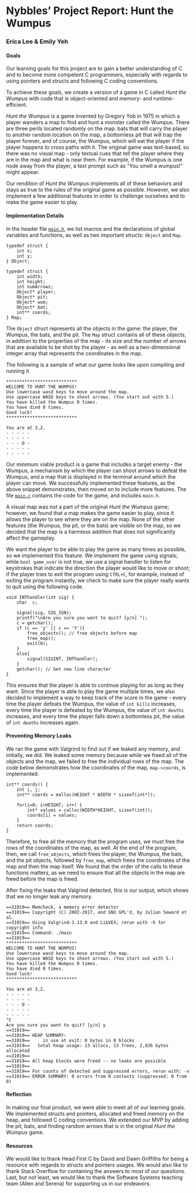 # Nybbles’ Project Report: Hunt the Wumpus

### Erica Lee & Emily Yeh

#### Goals

Our learning goals for this project are to gain a better understanding of C and to become more competent C programmers, especially with regards to using pointers and structs and following C coding conventions.

To achieve these goals, we create a version of a game in C called _Hunt the Wumpus_ with code that is object-oriented and memory- and runtime-efficient.

_Hunt the Wumpus_ is a game invented by Gregory Yob in 1975 in which a player wanders a map to find and hunt a monster called the Wumpus. There are three perils located randomly on the map: bats that will carry the player to another random location on the map, a bottomless pit that will trap the player forever, and of course, the Wumpus, which will eat the player if the player happens to cross paths with it. The original game was text-based, so there was no visual map - only textual cues that tell the player where they are in the map and what is near them. For example, if the Wumpus is one node away from the player, a text prompt such as “You smell a wumpus!” might appear.

Our rendition of _Hunt the Wumpus_ implements all of these behaviors and stays as true to the rules of the original game as possible. However, we also implement a few additional features in order to challenge ourselves and to make the game easier to play.

#### Implementation Details

In the header file [`main.h`](https://github.com/ericasaywhat/SoftSysNybbles/blob/master/code/main.h), we list macros and the declarations of global variables and functions, as well as two important structs: `Object` and `Map`.

```
typedef struct {
	int x;
	int y;
} Object;

typedef struct {
	int width;
	int height;
	int numArrows;
	Object* player;
	Object* pit;
	Object* wum;
	Object* bat;
	int** coords;
} Map;
```

The `Object` struct represents all the objects in the game: the player, the Wumpus, the bats, and the pit. The `Map` struct contains all of these objects, in addition to the properties of the map - its size and the number of arrows that are available to be shot by the player - as well as a two-dimensional integer array that represents the coordinates in the map.

The following is a sample of what our game looks like upon compiling and running it.

```
***************************
WELCOME TO HUNT THE WUMPUS!
Use lowercase wasd keys to move around the map.
Use uppercase WASD keys to shoot arrows. (You start out with 5.)
You have killed the Wumpus 0 times.
You have died 0 times.
Good luck!
***************************

You are at 3,2.
- - - - - 
- - - - - 
- - - O - 
- - - - - 
- - - - - 
```

Our minimum viable product is a game that includes a target enemy - the Wumpus, a mechanism by which the player can shoot arrows to defeat the Wumpus, and a map that is displayed in the terminal around which the player can move. We successfully implemented these features, as the above snippet demonstrates, then moved on to include more features. The file [`main.c`](https://github.com/ericasaywhat/SoftSysNybbles/blob/master/code/main.c) contains the code for the game, and includes `main.h`.

A visual map was not a part of the original _Hunt the Wumpus_ game; however, we found that a map makes the game easier to play, since it allows the player to see where they are on the map. None of the other features (the Wumpus, the pit, or the bats) are visible on the map, so we decided that the map is a harmless addition that does not significantly affect the gameplay.

We want the player to be able to play the game as many times as possible, so we implemented this feature. We implement the game using signals; while `bool game_over` is not true, we use a signal handler to listen for keystrokes that indicate the direction the player would like to move or shoot; if the player tries to exit the program using `CTRL+C`, for example, instead of exiting the program instantly, we check to make sure the player really wants to quit using the following code.

```
void INThandler(int sig) {
    char  c;

    signal(sig, SIG_IGN);
    printf("\nAre you sure you want to quit? [y/n] ");
    c = getchar();
    if (c == 'y' || c == 'Y'){
        free_objects(); // free objects before map
        free_map();
        exit(0);
    }
    else{
        signal(SIGINT, INThandler);
    }
    getchar(); // Get new line character
}
```

This ensures that the player is able to continue playing for as long as they want. Since the player is able to play the game multiple times, we also decided to implement a way to keep track of the score in the game - every time the player defeats the Wumpus, the value of `int kills` increases, every time the player is defeated by the Wumpus, the value of `int deaths` increases, and every time the player falls down a bottomless pit, the value of `int deaths` increases again.

#### Preventing Memory Leaks

We ran the game with Valgrind to find out if we leaked any memory, and initially, we did. We leaked some memory because while we freed all of the objects and the map, we failed to free the individual rows of the map. The code below demonstrates how the coordinates of the map, `map->coords`, is implemented.

```
int** coords() {
    int i, j;
    int** coords = malloc(HEIGHT * WIDTH * sizeof(int*));

    for(i=0; i<HEIGHT; i++) {
        int* values = calloc(WIDTH*HEIGHT, sizeof(int));
        coords[i] = values;
    }
    return coords;
}
```

Therefore, to free all the memory that the program uses, we must free the rows of the coordinates of the map, as well. At the end of the program, then, we call `free_objects`, which frees the player, the Wumpus, the bats, and the pit objects, followed by `free_map`, which frees the coordinates of the map and then the map itself. We found that the order of the calls to these functions matters, as we need to ensure that all the objects in the map are freed before the map is freed.

After fixing the leaks that Valgrind detected, this is our output, which shows that we no longer leak any memory.

```
==31019== Memcheck, a memory error detector
==31019== Copyright (C) 2002-2017, and GNU GPL'd, by Julian Seward et al.
==31019== Using Valgrind-3.13.0 and LibVEX; rerun with -h for copyright info
==31019== Command: ./main
==31019== 
***************************
WELCOME TO HUNT THE WUMPUS!
Use lowercase wasd keys to move around the map.
Use uppercase WASD keys to shoot arrows. (You start out with 5.)
You have killed the Wumpus 0 times.
You have died 0 times.
Good luck!
***************************

You are at 3,2.
- - - - - 
- - - - - 
- - - O - 
- - - - - 
- - - - - 
^C
Are you sure you want to quit? [y/n] y
==31019== 
==31019== HEAP SUMMARY:
==31019==     in use at exit: 0 bytes in 0 blocks
==31019==   total heap usage: 13 allocs, 13 frees, 2,836 bytes allocated
==31019== 
==31019== All heap blocks were freed -- no leaks are possible
==31019== 
==31019== For counts of detected and suppressed errors, rerun with: -v
==31019== ERROR SUMMARY: 0 errors from 0 contexts (suppressed: 0 from 0)
```

#### Reflection

In making our final product, we were able to meet all of our learning goals. We implemented structs and pointers, allocated and freed memory on the heap, and followed C coding conventions. We extended our MVP by adding the pit, bats, and finding random arrows that is in the original _Hunt the Wumpus_ game. 

#### Resources

We would like to thank Head First C by David and Dawn Griffiths for being a resource with regards to structs and pointers usages. We would also like to thank Stack Overflow for containing the answers to most of our questions. Last, but not least, we would like to thank the Software Systems teaching team (Allen and Serena) for supporting us in our endeavors.

